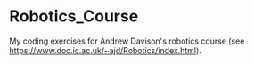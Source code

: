 # Robotics_Course
My coding exercises for Andrew Davison's robotics course (see https://www.doc.ic.ac.uk/~ajd/Robotics/index.html).
